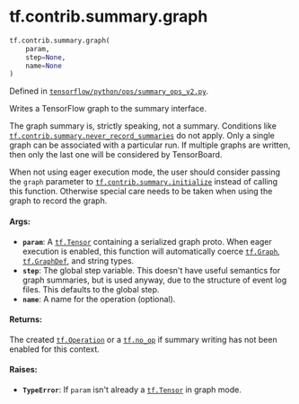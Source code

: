 <div itemscope itemtype="http://developers.google.com/ReferenceObject">
<meta itemprop="name" content="tf.contrib.summary.graph" />
</div>

# tf.contrib.summary.graph

``` python
tf.contrib.summary.graph(
    param,
    step=None,
    name=None
)
```



Defined in [`tensorflow/python/ops/summary_ops_v2.py`](https://www.tensorflow.org/code/tensorflow/python/ops/summary_ops_v2.py).

Writes a TensorFlow graph to the summary interface.

The graph summary is, strictly speaking, not a summary. Conditions
like <a href="../../../tf/contrib/summary/never_record_summaries.md"><code>tf.contrib.summary.never_record_summaries</code></a> do not apply. Only
a single graph can be associated with a particular run. If multiple
graphs are written, then only the last one will be considered by
TensorBoard.

When not using eager execution mode, the user should consider passing
the `graph` parameter to <a href="../../../tf/contrib/summary/initialize.md"><code>tf.contrib.summary.initialize</code></a> instead of
calling this function. Otherwise special care needs to be taken when
using the graph to record the graph.

#### Args:

* <b>`param`</b>: A <a href="../../../tf/Tensor.md"><code>tf.Tensor</code></a> containing a serialized graph proto. When
    eager execution is enabled, this function will automatically
    coerce <a href="../../../tf/Graph.md"><code>tf.Graph</code></a>, <a href="../../../tf/GraphDef.md"><code>tf.GraphDef</code></a>, and string types.
* <b>`step`</b>: The global step variable. This doesn't have useful semantics
    for graph summaries, but is used anyway, due to the structure of
    event log files. This defaults to the global step.
* <b>`name`</b>: A name for the operation (optional).


#### Returns:

The created <a href="../../../tf/Operation.md"><code>tf.Operation</code></a> or a <a href="../../../tf/no_op.md"><code>tf.no_op</code></a> if summary writing has
not been enabled for this context.


#### Raises:

* <b>`TypeError`</b>: If `param` isn't already a <a href="../../../tf/Tensor.md"><code>tf.Tensor</code></a> in graph mode.